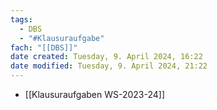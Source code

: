 ```yaml
---
tags:
  - DBS
  - "#Klausuraufgabe"
fach: "[[DBS]]"
date created: Tuesday, 9. April 2024, 16:22
date modified: Tuesday, 9. April 2024, 21:22
---
```


- [[Klausuraufgaben WS-2023-24]]

